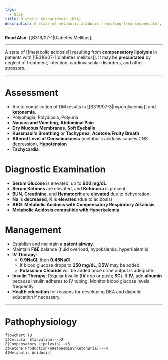 ```yaml
---
tags:
  - B316
title: Diabetic Ketoacidosis (DKA)
description: A state of metabolic acidosis resulting from compensatory lipolysis in patients with diabetes mellitus.
---
```

**Read Also**: [[B316/07-1|Diabetes Mellitus]]
___
A state of [[metabolic acidosis]] resulting from **compensatory lipolysis** in patients with [[B316/07-1|diabetes mellitus]]. It may be **precipitated** by neglect of treatment, infection, cardiovascular disorders, and other stressors.
___
# Assessment
- Acute complication of DM results in [[B316/07-3|hyperglycemia]] and **ketonemia**.
- Polyphagia, Polydipsia, Polyuria
- **Nausea and Vomiting**, **Abdominal Pain**
- **Dry Mucous Membranes**, **Soft Eyeballs**
- **Kussmaul's Breathing** or **Tachypnea**, **Acetone**/**Fruity Breath**
- **Altered Level of Consciousness** (metabolic acidosis causes CNS depression), **Hypotension**
- **Tachycardia**
# Diagnostic Examination
- **Serum Glucose** is elevated, up to **600 mg/dL**.
- **Serum Ketones** are elevated, and **Ketonuria** is present.
- **BUN**, **Creatinine**, and **Hematocrit** are **elevated** due to dehydration.
- **Na** is **decreased**, **K** is **elevated** (due to acidosis)
- **ABG**: **Metabolic Acidosis with Compensatory Respiratory Alkalosis**
- **Metabolic Acidosis compatible with Hyperkalemia**
# Management
- Establish and maintain a **patent airway**.
- Maintain **F&E** balance (fluid overload, hypokalemia, hyperkalemia)
- **IV Therapy**:
	- **0.9NaCl**, then **0.45NaCl**
	- If blood glucose drops to **250 mg/dL**, **D5W** may be added.
	- **Potassium Chloride** will be added once urine output is adequate.
- **Insulin Therapy**: Regular Insulin (**IV** drip or push; **SC**). If **IV**, add **albumin** because insulin adheres to IV tubing. Monitor blood glucose levels frequently.
- **Health education** for reasons for developing DKA and diabetic education if necessary.
___
# Pathophysiology
```mermaid
flowchart TB
1(Cellular Starvation)-->2
2(Compensatory Lipolysis)-->3
3(Ketone Production\nKetonemia\nKetonuria)-->4
4(Metabolic Acidosis)
```
